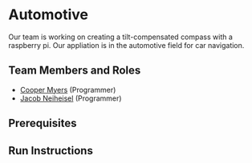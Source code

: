 # Automotive
Our team is working on creating a tilt-compensated compass with a raspberry pi. Our appliation is in the automotive field for car navigation.

## Team Members and Roles

* [Cooper Myers](https://github.com/cooperalanmyers/CIS350-HW2-Myers) (Programmer)
* [Jacob Neiheisel](https://github.com/jneiheisel98/CIS350-HW2-Neiheisel) (Programmer)

## Prerequisites

## Run Instructions
